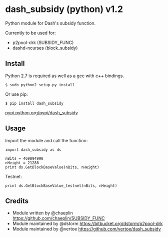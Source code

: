 dash_subsidy (python) v1.2
==============================

Python module for Dash's subsidy function.

Currently to be used for:

* p2pool-drk (SUBSIDY_FUNC)
* dashd-ncurses (block_subsidy)


Install
-------

Python 2.7 is required as well as a gcc with c++ bindings.

    $ sudo python2 setup.py install

Or use pip:

    $ pip install dash_subsidy

[pypi.python.org/pypi/dash_subsidy](https://pypi.python.org/pypi/dash_subsidy)

Usage
-----

Import the module and call the function:

    import dash_subsidy as ds

    nBits = 469894998
    nHeight = 21288
    print ds.GetBlockBaseValue(nBits, nHeight)

Testnet:

    print ds.GetBlockBaseValue_testnet(nBits, nHeight)


Credits
-------

* Module written by @chaeplin https://github.com/chaeplin/SUBSIDY_FUNC
* Module maintained by @dstorm https://bitbucket.org/dstorm/p2pool-drk
* Module maintained by @vertoe https://github.com/vertoe/dash_subsidy

